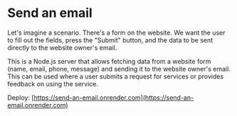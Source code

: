 # Send an email

Let's imagine a scenario. There's a form on the website. We want the user to fill out the fields, press the "Submit" button, and the data to be sent directly to the website owner's email.

This is a Node.js server that allows fetching data from a website form (name, email, phone, message) and sending it to the website owner's email. This can be used where a user submits a request for services or provides feedback on using the service.

Deploy: [https://send-an-email.onrender.com](https://send-an-email.onrender.com)
